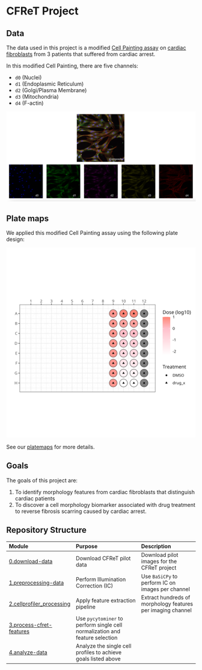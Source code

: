# CFReT Project

## Data

The data used in this project is a modified [Cell Painting assay](https://www.moleculardevices.com/applications/cell-imaging/cell-painting#gref) on [cardiac fibroblasts](https://www.ncbi.nlm.nih.gov/pmc/articles/PMC5588900/#:~:text=Definition%20by%20function,%2C%20and%20glycoproteins5%2C6.) from 3 patients that suffered from cardiac arrest. 

In this modified Cell Painting, there are five channels:

- `d0` (Nuclei)
- `d1` (Endoplasmic Reticulum)
- `d2` (Golgi/Plasma Membrane)
- `d3` (Mitochondria)
- `d4` (F-actin)

![Composite_Figure.png](example_figs/Composite_Figure.png)

## Plate maps

We applied this modified Cell Painting assay using the following plate design:

![treatment_dose_platemap.png](4.analyze-data/platemap_figures/treatment_dose_platemap.png)

See our [platemaps](3.process-cfret-features/metadata/) for more details.

## Goals

The goals of this project are:
1. To identify morphology features from cardiac fibroblasts that distinguish cardiac patients 
2. To discover a cell morphology biomarker associated with drug treatment to reverse fibrosis scarring caused by cardiac arrest.

## Repository Structure

| Module | Purpose | Description |
| :---- | :----- | :---------- |
| [0.download-data](0.download-data/) | Download CFReT pilot data | Download pilot images for the CFReT project |
| [1.preprocessing-data](1.preprocessing-data/) | Perform Illumination Correction (IC) | Use `BaSiCPy` to perform IC on images per channel |
| [2.cellprofiler_processing](2_cellprofiler_processing/) | Apply feature extraction pipeline | Extract hundreds of morphology features per imaging channel |
| [3.process-cfret-features](3.process-cfret-features/) | Use `pycytominer` to perform single cell normalization and feature selection |
| [4.analyze-data](4.analyze-data/) | Analyze the single cell profiles to achieve goals listed above |
